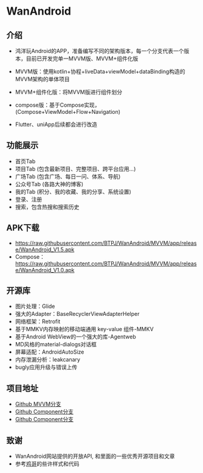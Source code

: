 # WanAndroid

## 介绍
- 鸿洋玩Android的APP，准备编写不同的架构版本，每一个分支代表一个版本，目前已开发完单一MVVM版、MVVM+组件化版

- MVVM版：使用kotlin+协程+liveData+viewModel+dataBinding构造的MVVM架构的单体项目
- MVVM+组件化版：将MVVM版进行组件划分
- compose版：基于Compose实现，(Compose+ViewModel+Flow+Navigation)

- Flutter、uniApp后续都会进行改造

## 功能展示
- 首页Tab
- 项目Tab (包含最新项目、完整项目、跨平台应用...)
- 广场Tab (包含广场、每日一问、体系、导航)
- 公众号Tab (各路大神的博客)
- 我的Tab (积分、我的收藏、我的分享、系统设置)
- 登录、注册
- 搜索，包含热搜和搜索历史

## APK下载
- https://raw.githubusercontent.com/BTPJ/WanAndroid/MVVM/app/release/WanAndroid_V1.5.apk
- Compose：https://raw.githubusercontent.com/BTPJ/WanAndroid/MVVM/app/release/WanAndroid_V1.0.apk

## 开源库
- 图片处理：Glide
- 强大的Adapter：BaseRecyclerViewAdapterHelper
- 网络框架：Retrofit
- 基于MMKV内存映射的移动端通用 key-value 组件-MMKV
- 基于Android WebView的一个强大的库-Agentweb
- MD风格的material-dialogs对话框
- 屏幕适配：AndroidAutoSize
- 内存泄漏分析：leakcanary
- bugly应用升级与错误上传

## 项目地址
- [Github MVVM分支](https://github.com/BTPJ/WanAndroid/tree/MVVM)
- [Github Component分支](https://github.com/BTPJ/WanAndroid/tree/Component)
- [Github Component分支](https://github.com/BTPJ/WanAndroid/tree/Compose)

## 致谢
- WanAndroid网站提供的开放API, 和里面的一些优秀开源项目和文章
- 参考[鸡哥](https://github.com/hegaojian/JetpackMvvm.git)的些许样式和代码

